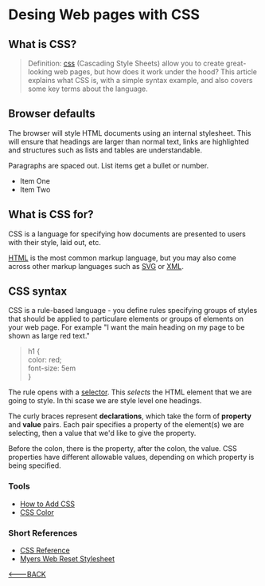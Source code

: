 # Desing Web pages with CSS

## What is CSS?

> Definition: [css](<https://developer.mozilla.org/en-US/docs/Glossary/CSS"This is CSS">) (Cascading Style Sheets) allow you to create great-looking web pages, but how does it work under the hood? This article explains what CSS is, with a simple syntax example, and also covers some key terms about the language.

## Browser defaults

The browser will style HTML documents using an internal stylesheet. This will ensure that headings are larger than normal text, links are highlighted and structures such as lists and tables are understandable.

Paragraphs are spaced out. List items get a bullet or number.

* Item One
* Item Two

## What is CSS for?

CSS is a language for specifying how documents are presented to users with their style, laid out, etc.

[HTML](<https://developer.mozilla.org/en-US/docs/Glossary/HTML>) is the most common markup language, but you may also come across other markup languages such as [SVG](<https://developer.mozilla.org/en-US/docs/Glossary/SVG>) or [XML](<https://developer.mozilla.org/en-US/docs/Glossary/XML>).

## CSS syntax

CSS is a rule-based language - you define rules specifying groups of styles that should be applied to particulare elements or groups of elements on your web page. For example "I want the main heading on my page to be shown as large red text."

> h1 {\
> color: red;\
> font-size: 5em\
>}
>

The rule opens with a [selector](<https://developer.mozilla.org/en-US/docs/Glossary/CSS_Selector>). This *selects* the HTML element that we are going to style. In thi scase we are style level one headings.

The curly braces represent **declarations**, which take the form of **property** and **value** pairs. Each pair specifies a property of the element(s) we are selecting, then a value that we'd like to give the property.

Before the colon, there is the property, after the colon, the value. CSS properties have different allowable values, depending on which property is being specified.

### Tools

* [How to Add CSS](<https://developer.mozilla.org/en-US/docs/Web/CSS/Reference>)
* [CSS Color](<https://www.w3schools.com/cssref/pr_text_color.asp>)

### Short References

* [CSS Reference](<https://developer.mozilla.org/en-US/docs/Web/CSS/Reference>)
* [Myers Web Reset Stylesheet](<https://meyerweb.com/eric/tools/css/reset/>)

[<---BACK](README.md)
